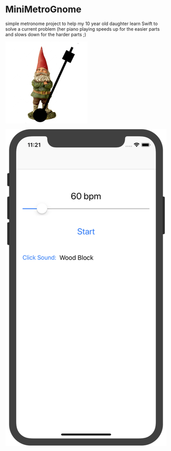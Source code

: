 # MiniMetroGnome
simple metronome project to help my 10 year old daughter learn Swift to solve a current problem (her piano playing speeds up for the easier parts and slows down for the harder parts ;)

![appIcon](https://raw.githubusercontent.com/eschramm/MiniMetroGnome/master/appIcon@256.png)

![screenshot](https://raw.githubusercontent.com/eschramm/MiniMetroGnome/master/MiniMetroGnomeScreenshot.png)
